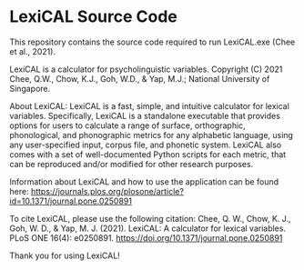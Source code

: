 # LexiCAL Source Code
This repository contains the source code required to run LexiCAL.exe (Chee et al., 2021).

LexiCAL is a calculator for psycholinguistic variables.
Copyright (C) 2021 Chee, Q.W., Chow, K.J., Goh, W.D., & Yap, M.J.; National University of Singapore.


About LexiCAL:
LexiCAL is a fast, simple, and intuitive calculator for lexical variables. Specifically, LexiCAL is a standalone executable that provides options for users to calculate a range of surface, orthographic, phonological, and phonographic metrics for any alphabetic language, using any user-specified input, corpus file, and phonetic system. LexiCAL also comes with a set of well-documented Python scripts for each metric, that can be reproduced and/or modified for other research purposes.


Information about LexiCAL and how to use the application can be found here:
https://journals.plos.org/plosone/article?id=10.1371/journal.pone.0250891


To cite LexiCAL, please use the following citation:
Chee, Q. W., Chow, K. J., Goh, W. D., & Yap, M. J. (2021). LexiCAL: A calculator for lexical variables. PLoS ONE 16(4): e0250891. https://doi.org/10.1371/journal.pone.0250891


Thank you for using LexiCAL!
